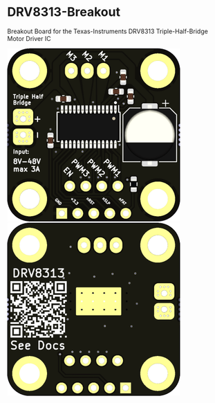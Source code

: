 # DRV8313-Breakout
Breakout Board for the Texas-Instruments DRV8313 Triple-Half-Bridge Motor Driver IC

<p float="left">
  <img src="documentation/images/DRV8313-Breakout-top.PNG?raw=true" alt="PCB Top" width="400">
  <img src="documentation/images/DRV8313-Breakout-bottom.PNG?raw=true" alt="PCB Bottom" width="400">
</p>
